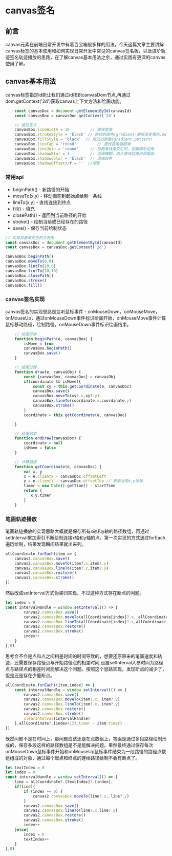 # canvas签名

## 前言

>
 canvas元素在前端日常开发中有着百宝箱般多样的用法，今天这篇文章主要讲解canvas标签的基本使用和如何实现日常开发中常见的canvas签名板，以及进阶轨迹签名轨迹播放的思路，在了解canvas基本用法之余，通过实践有更深的canvas使用了解。
>

## canvas基本用法

canvas标签指定id能让我们通过id找到canvasDom节点,再通过dom.getContext('2d')获取canvas上下文方法和绘画功能。

```javascript
    const canvasDoc = document.getElementById(canvasId)
    const canvasBox = canvasDoc.getContext('2d')

    // 属性定义
    canvasBox.lineWidth = 10         // 直线宽度
    canvasBox.strokeStyle = 'black' // 路径的颜色(gradient-使用渐变填充,pattern-使用纹理填充)
    canvasBox.fillStyle = 'black'  // 填充的颜色(gradient,pattern)
    canvasBox.lineCap = 'round'         // 直线首尾端圆滑
    canvasBox.lineJoin = 'round'     // 当两条线条交汇时，创建圆形边角
    canvasBox.shadowBlur = 1         // 边缘模糊，防止直线边缘出现锯齿
    canvasBox.shadowColor = 'black'  // 边缘颜色
    canvasBox.shadowOffsetX/Y = ''  //阴影
```

### 常用api

* beginPath() - 新路径的开始  
* moveTo(x,y) - 移动画笔到起始点绘制一条线
* lineTo(x,y) - 直线连接到终点
* fill() - 填充
* closePath() - 返回到当前路径的开始
* stroke() - 绘制当前或已经存在的路径
* save() - 保存当前绘制状态

```javascript
// 实现具备填充色的三角形
const canvasDoc = document.getElementById(canvasId)
const canvasBox = canvasDoc.getContext('2d')

canvasBox.beginPath()
canvasBox.moveTo(0,0)
canvasBox.lintTo(20,0)
canvasBox.lintTo(10,10)
canvasBox.closePath()
canvasBox.stroke()
canvasBox.fill()
```

### canvas签名实现

>
canvas签名的实现思路是监听鼠标事件 - onMouseDown，onMouseMove，onMouseUp，通过onMouseDown事件标识绘画开始，onMouseMove事件计算鼠标移动路径，绘制路径。onMouseDown事件标识绘画结束。
>

```javascript
    // 绘画开始
    function beginPath(e, canvasBox) {
        isMove = true
        canvasBox.beginPath()
        canvasBox.save()
    }

    // 绘画过程
    function draw(e, canvasObj) {
        const {canvasBox, canvasDoc} = canvasObj
        if(coordinate && isMove){
            const xy = this.getCoordinate(e, canvasDoc)
            canvasBox.save()
            canvasBox.moveTo(xy?.x,xy?.y)
            canvasBox.lineTo(coordinate.x,coordinate.y)
            canvasBox.stroke()
        }
        coordinate = this.getCoordinate(e, canvasDoc)

    }

    // 绘画结束
    function endDraw(canvasBox) {
        coordinate = null
        isMove = false
    }

    // 计算路径
    function getCoordinate(e, canvasDoc) {
        var x, y
        x = e.clientX - canvasDoc.offsetLeft
        y = e.clientY - canvasDoc.offsetTop // 获取当前x,y坐标
        timer = new Date().getTime() - startTime
        return {
           x,y,timer
        }
    }
```

### 笔画轨迹播放

>
笔画轨迹播放的实现思路大概就是保存所有x轴和y轴的路径数组，再通过setInterval累加索引不断绘制连接x轴和y轴的点。第一次实现的方式通过forEach遍历绘制，结果发现瞬间结果就出来列。
>
```javascript
allCoordinate.forEach(item => {
    canvas2.canvasBox.save()
    canvas2.canvasBox.moveTo(item?.x,item?.y)
    canvas2.canvasBox.lineTo(item?.x,item?.y)
    canvas2.canvasBox.restore()
    canvas2.canvasBox.stroke()
})
```
>
然后改成setInterval方式伪递归实现，不过这种方式存在断点的问题。
>
```javascript
let index = 0
const intervalHandle = window.setInterval(() => {
        canvas2.canvasBox.save()
        canvas2.canvasBox.moveTo(allCoordinate[index]?.x, allCoordinate[index]?.y)
        canvas2.canvasBox.lineTo(allCoordinate[index]?.x,allCoordinate[index]?.y)
        canvas2.canvasBox.restore()
        canvas2.canvasBox.stroke()
        index++
    }
},0)
```

思考会不会是点和点之间相差时间的时间导致的，想要还原原来的笔画速度和轨迹，还需要保存路径点与开始路径点的相差时间,设置setInterval入参时间为路径点与路径点的相差时间能解决这个问题。按照这个思路实现，发现断点的减少了，但是还是存在少量断点。

```javascript
allCoordinate.forEach((item,index) => {
    const intervalHandle = window.setInterval(() => {
        canvas2.canvasBox.save()
        canvas2.canvasBox.moveTo(item?.x, item?.y)
        canvas2.canvasBox.lineTo(item?.x, item?.y)
        canvas2.canvasBox.restore()
        canvas2.canvasBox.stroke()
        clearInterval(intervalHandle)
    },allCoordinate?.[index+1]?.timer - item.timer)
})
```

>
既然问题不是在时间上，那问题应该还是在点数组上，笔画是通过多段路径绘制形成的，保存多段这样的路径数组是不是能解决问题。果然最终通过保存每次onMouseDown鼠标事件开始和onMouseUp鼠标事件结束为一段路径的路径点数组组成的对象，通过每个起点和终点的连续路径绘制不会有断点了。
>

```javascript
let textIndex = 0
let index = 0
const intervalHandle = window.setInterval(() => {
    line = allCoordinate?.[textIndex]?.[index];
    if(line){
        if (index == 0) {
            canvas2.canvasBox.moveTo(line?.x, line?.y)
        }
        canvas2.canvasBox.save()
        canvas2.canvasBox.lineTo(line?.x,line?.y)
        canvas2.canvasBox.restore()
        canvas2.canvasBox.stroke()
        index++
    }else{
        index = 0
        textIndex++
    }
},0)
```
